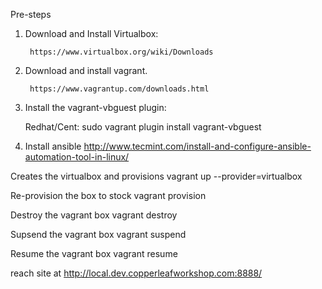 Pre-steps

1) Download and Install Virtualbox:

        https://www.virtualbox.org/wiki/Downloads

2) Download and install vagrant.

        https://www.vagrantup.com/downloads.html

3) Install the vagrant-vbguest plugin:

   Redhat/Cent:     sudo vagrant plugin install vagrant-vbguest

4) Install ansible
	http://www.tecmint.com/install-and-configure-ansible-automation-tool-in-linux/

Creates the virtualbox and provisions
vagrant up --provider=virtualbox

Re-provision the box to stock
vagrant provision

Destroy the vagrant box
vagrant destroy

Supsend the vagrant box
vagrant suspend

Resume the vagrant box
vagrant resume



reach site at
http://local.dev.copperleafworkshop.com:8888/
